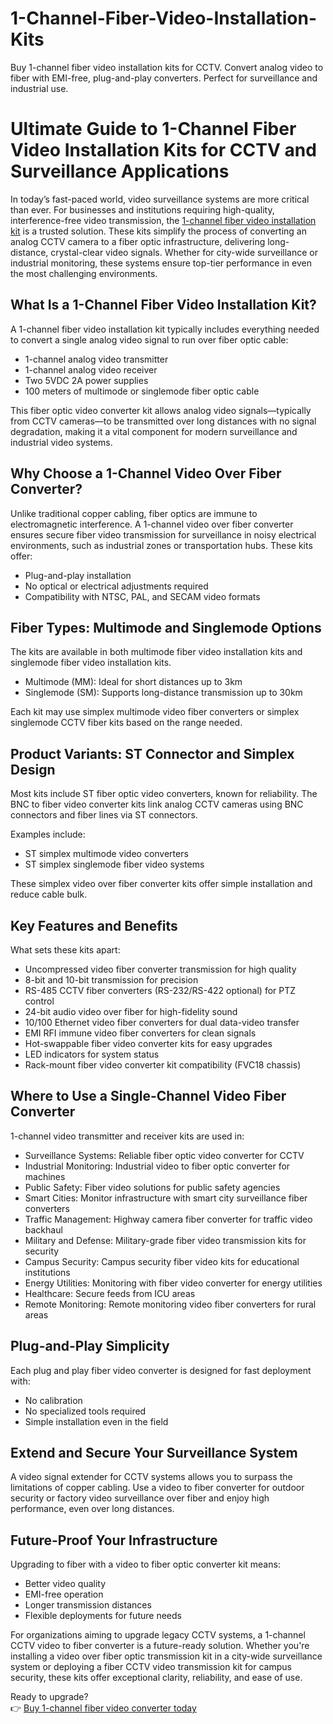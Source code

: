 # 1-Channel-Fiber-Video-Installation-Kits
Buy 1-channel fiber video installation kits for CCTV. Convert analog video to fiber with EMI-free, plug-and-play converters. Perfect for surveillance and industrial use.

# Ultimate Guide to 1-Channel Fiber Video Installation Kits for CCTV and Surveillance Applications

In today’s fast-paced world, video surveillance systems are more critical than ever. For businesses and institutions requiring high-quality, interference-free video transmission, the [1-channel fiber video installation kit](https://www.versitron.com/collections/1-channel-fiber-video-installation-kits) is a trusted solution. These kits simplify the process of converting an analog CCTV camera to a fiber optic infrastructure, delivering long-distance, crystal-clear video signals. Whether for city-wide surveillance or industrial monitoring, these systems ensure top-tier performance in even the most challenging environments.


## What Is a 1-Channel Fiber Video Installation Kit?

A 1-channel fiber video installation kit typically includes everything needed to convert a single analog video signal to run over fiber optic cable:

- 1-channel analog video transmitter  
- 1-channel analog video receiver  
- Two 5VDC 2A power supplies  
- 100 meters of multimode or singlemode fiber optic cable  

This fiber optic video converter kit allows analog video signals—typically from CCTV cameras—to be transmitted over long distances with no signal degradation, making it a vital component for modern surveillance and industrial video systems.


## Why Choose a 1-Channel Video Over Fiber Converter?

Unlike traditional copper cabling, fiber optics are immune to electromagnetic interference. A 1-channel video over fiber converter ensures secure fiber video transmission for surveillance in noisy electrical environments, such as industrial zones or transportation hubs. These kits offer:

- Plug-and-play installation  
- No optical or electrical adjustments required  
- Compatibility with NTSC, PAL, and SECAM video formats  


## Fiber Types: Multimode and Singlemode Options

The kits are available in both multimode fiber video installation kits and singlemode fiber video installation kits.

- Multimode (MM): Ideal for short distances up to 3km  
- Singlemode (SM): Supports long-distance transmission up to 30km  

Each kit may use simplex multimode video fiber converters or simplex singlemode CCTV fiber kits based on the range needed.


## Product Variants: ST Connector and Simplex Design

Most kits include ST fiber optic video converters, known for reliability. The BNC to fiber video converter kits link analog CCTV cameras using BNC connectors and fiber lines via ST connectors. 

Examples include:

- ST simplex multimode video converters  
- ST simplex singlemode fiber video systems  

These simplex video over fiber converter kits offer simple installation and reduce cable bulk.


## Key Features and Benefits

What sets these kits apart:

- Uncompressed video fiber converter transmission for high quality  
- 8-bit and 10-bit transmission for precision  
- RS-485 CCTV fiber converters (RS-232/RS-422 optional) for PTZ control  
- 24-bit audio video over fiber for high-fidelity sound  
- 10/100 Ethernet video fiber converters for dual data-video transfer  
- EMI RFI immune video fiber converters for clean signals  
- Hot-swappable fiber video converter kits for easy upgrades  
- LED indicators for system status  
- Rack-mount fiber video converter kit compatibility (FVC18 chassis)  


## Where to Use a Single-Channel Video Fiber Converter

1-channel video transmitter and receiver kits are used in:

- Surveillance Systems: Reliable fiber optic video converter for CCTV  
- Industrial Monitoring: Industrial video to fiber optic converter for machines  
- Public Safety: Fiber video solutions for public safety agencies  
- Smart Cities: Monitor infrastructure with smart city surveillance fiber converters  
- Traffic Management: Highway camera fiber converter for traffic video backhaul  
- Military and Defense: Military-grade fiber video transmission kits for security  
- Campus Security: Campus security fiber video kits for educational institutions  
- Energy Utilities: Monitoring with fiber video converter for energy utilities  
- Healthcare: Secure feeds from ICU areas  
- Remote Monitoring: Remote monitoring video fiber converters for rural areas  


## Plug-and-Play Simplicity

Each plug and play fiber video converter is designed for fast deployment with:

- No calibration  
- No specialized tools required  
- Simple installation even in the field  


## Extend and Secure Your Surveillance System

A video signal extender for CCTV systems allows you to surpass the limitations of copper cabling. Use a video to fiber converter for outdoor security or factory video surveillance over fiber and enjoy high performance, even over long distances.


## Future-Proof Your Infrastructure

Upgrading to fiber with a video to fiber optic converter kit means:

- Better video quality  
- EMI-free operation  
- Longer transmission distances  
- Flexible deployments for future needs  


For organizations aiming to upgrade legacy CCTV systems, a 1-channel CCTV video to fiber converter is a future-ready solution. Whether you're installing a video over fiber optic transmission kit in a city-wide surveillance system or deploying a fiber CCTV video transmission kit for campus security, these kits offer exceptional clarity, reliability, and ease of use.

Ready to upgrade?  
👉 [Buy 1-channel fiber video converter today](https://www.versitron.com/collections/1-channel-fiber-video-installation-kits)
